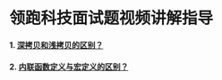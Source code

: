 # 领跑科技面试题视频讲解指导

#### 1. [深拷贝和浅拷贝的区别？](https://www.bilibili.com/video/BV1xCRKYgEeQ/?spm_id_from=333.1387.upload.video_card.click&vd_source=b638fdfb9e01b75cd34cc317156b7a8e)

#### 2. [内联函数定义与宏定义的区别？](https://www.bilibili.com/video/BV1FtqUYzEx3/?spm_id_from=333.1387.upload.video_card.click&vd_source=b638fdfb9e01b75cd34cc317156b7a8e)
